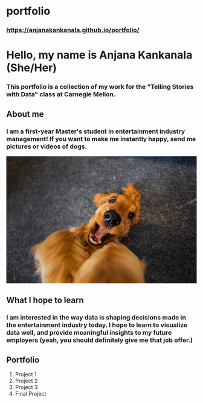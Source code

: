 # portfolio
### https://anjanakankanala.github.io/portfolio/

# **Hello, my name is Anjana Kankanala (She/Her)**

### This portfolio is a collection of my work for the "Telling Stories with Data" class at Carnegie Mellon. 

## About me 

### I am a first-year Master's student in entertainment industry management! If you want to make me instantly happy, send me pictures or videos of dogs.  

![How I look when I see pictures of dogs](happydog.jpeg)

## What I hope to learn

### I am interested in the way data is shaping decisions made in the entertainment industry today. I hope to learn to visualize data well, and provide meaningful insights to my future employers (yeah, you should definitely give me that job offer.) 

## Portfolio 

1. Project 1
2. Project 2
3. Project 3 
4. Final Project 




